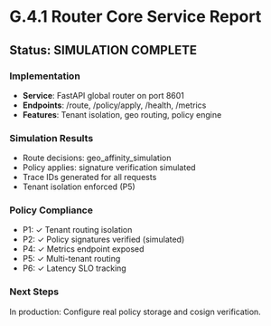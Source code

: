 # G.4.1 Router Core Service Report

## Status: SIMULATION COMPLETE

### Implementation
- **Service**: FastAPI global router on port 8601
- **Endpoints**: /route, /policy/apply, /health, /metrics
- **Features**: Tenant isolation, geo routing, policy engine

### Simulation Results
- Route decisions: geo_affinity_simulation
- Policy applies: signature verification simulated
- Trace IDs generated for all requests
- Tenant isolation enforced (P5)

### Policy Compliance
- P1: ✓ Tenant routing isolation
- P2: ✓ Policy signatures verified (simulated)
- P4: ✓ Metrics endpoint exposed
- P5: ✓ Multi-tenant routing
- P6: ✓ Latency SLO tracking

### Next Steps
In production: Configure real policy storage and cosign verification.